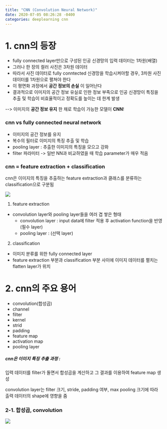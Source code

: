 ```yaml
---
title: "CNN (Convolution Neural Network)"
date: 2020-07-05 08:26:28 -0400
categories: deeplearning cnn
---
```


# 1. cnn의 등장
- fully connected layer만으로 구성된 인공 신경망의 입력 데이터는 1차원(배열)
- 그러나 한 장의 컬러 사진은 3차원 데이터
- 따라서 사진 데이터로 fully conntected 신경망을 학습시켜야할 경우, 3차원 사진 데이터를 1차원으로 펼쳐야 한다
- 이 평면화 과정에서 __공간 정보의 손실__ 이 일어난다
- 결과적으로 이미지의 공간 정보 유실로 인한 정보 부족으로 인공 신경망이 특징을 추출 및 학습이 비효율적이고 정확도를 높이는 데 한계 발생

--> 이미지의 __공간 정보 유지__ 한 채로 학습이 가능한 모델이 __CNN__!

### cnn vs fully connected neural network
- 이미지의 공간 정보를 유지
- 복수의 필터로 이미지의 특징 추출 및 학습
- pooling layer : 추출한 이미지의 특징을 모으고 강화
- filter 파라미터 -> 일반 NN과 비교하였을 때 학습 parameter가 매우 적음

### cnn = feature extraction + classification

cnn은 이미지의 특징을 추출하는 feature extraction과 클래스를 분류하는 classification으로 구분됨

<img src = "https://taewanmerepo.github.io/2018/01/cnn/head.png">

1. feature extraction
- convolution layer와 pooling layer들을 여러 겹 쌓은 형태
  - convolution layer : input data에 filter 적용 후 activation function을 반영 (필수 layer)
  - pooling layer : (선택 layer)
2. classification
- 이미지 분류를 위한 fully connected layer
- feature extraction 부분과 classification 부분 사이에 이미지 데이터를 펼치는 flatten layer가 위치


# 2. cnn의 주요 용어
- convolution(합성곱)
- channel
- filter
- kernel
- strid
- padding
- feature map
- activation map
- pooling layer

##### cnn은 이미지 특징 추출 과정 : 
입력 데이터를 filter가 돌면서 합성곱을 계산하고 그 결과를 이용하여 feature map 생성

convolution layer는 filter 크기, stride, padding 여부, max pooling 크기에 따라 출력 데이터의 shape에 영향을 줌

### 2-1. 합성곱, convolution
<img src = "http://deeplearning.stanford.edu/wiki/images/6/6c/Convolution_schematic.gif">



